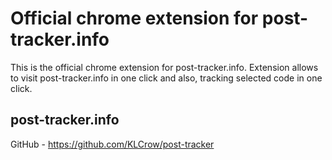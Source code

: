 # Official chrome extension for post-tracker.info

This is the official chrome extension for post-tracker.info. Extension allows to visit post-tracker.info in one click
and also, tracking selected code in one click.

## post-tracker.info

GitHub - https://github.com/KLCrow/post-tracker
